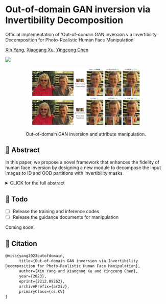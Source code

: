 # Out-of-domain GAN inversion via Invertibility Decomposition
Official implementation of 'Out-of-domain GAN inversion via Invertibility Decomposition for Photo-Realistic Human Face Manipulation'

[Xin Yang](https://abnervictor.github.io/2020/06/12/Academic-Self-Intro.html), [Xiaogang Xu](https://xiaogang00.github.io), [Yingcong Chen](https://www.yingcong.me)

<a href='https://arxiv.org/abs/2212.09262'><img src='https://img.shields.io/badge/ArXiv-2212.09262-red'></a> 

<div align=center>
<img src="teaser.png" width="70%"/>  
  
Out-of-domain GAN inversion and attribute manipulation. 
</div>

## 🎏 Abstract

In this paper, we propose a novel framework that enhances the fidelity of human face inversion by designing a new module to decompose the input images to ID and OOD partitions with invertibility masks.

<details><summary>CLICK for the full abstract</summary>
  
> The fidelity of Generative Adversarial Networks (GAN) inversion is impeded by Out-Of-Domain (OOD) areas (e.g., background, accessories) in the image. Detecting the OOD areas beyond the generation ability of the pre-trained model and blending these regions with the input image can enhance fidelity. The ``invertibility mask" figures out these OOD areas, and existing methods predict the mask with the reconstruction error. However, the estimated mask is usually inaccurate due to the influence of the reconstruction error in the In-Domain (ID) area. In this paper, we propose a novel framework that enhances the fidelity of human face inversion by designing a new module to decompose the input images to ID and OOD partitions with invertibility masks. Unlike previous works, our invertibility detector is simultaneously learned with a spatial alignment module. We iteratively align the generated features to the input geometry and reduce the reconstruction error in the ID regions. Thus, the OOD areas are more distinguishable and can be precisely predicted. Then, we improve the fidelity of our results by blending the OOD areas from the input image with the ID GAN inversion results. Our method produces photo-realistic results for real-world human face image inversion and manipulation. Extensive experiments demonstrate our method's superiority over existing methods in the quality of GAN inversion and attribute manipulation.

</details>

## 🚧 Todo

- [ ] Release the training and inference codes
- [ ] Release the guidance documents for manipulation

Coming soon!

## 📍 Citation 

```
@misc{yang2023outofdomain,
      title={Out-of-domain GAN inversion via Invertibility Decomposition for Photo-Realistic Human Face Manipulation}, 
      author={Xin Yang and Xiaogang Xu and Yingcong Chen},
      year={2023},
      eprint={2212.09262},
      archivePrefix={arXiv},
      primaryClass={cs.CV}
}
```
